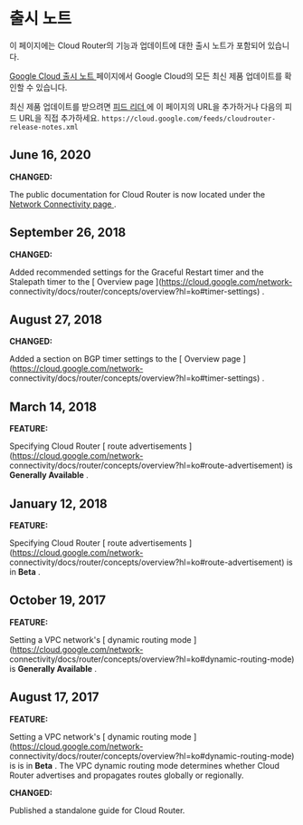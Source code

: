 #  출시 노트

이 페이지에는 Cloud Router의 기능과 업데이트에 대한 출시 노트가 포함되어 있습니다.

[ Google Cloud 출시 노트 ](https://cloud.google.com/release-notes?hl=ko) 페이지에서
Google Cloud의 모든 최신 제품 업데이트를 확인할 수 있습니다.

최신 제품 업데이트를 받으려면 [ 피드 리더
](https://wikipedia.org/wiki/Comparison_of_feed_aggregators) 에 이 페이지의 URL을
추가하거나 다음의 피드 URL을 직접 추가하세요. ` https://cloud.google.com/feeds/cloudrouter-
release-notes.xml `

##  June 16, 2020

**CHANGED:**

The public documentation for Cloud Router is now located under the [ Network
Connectivity page ](https://cloud.google.com/network-connectivity/docs/?hl=ko)
.

##  September 26, 2018

**CHANGED:**

Added recommended settings for the Graceful Restart timer and the Stalepath
timer to the [ Overview page ](https://cloud.google.com/network-
connectivity/docs/router/concepts/overview?hl=ko#timer-settings) .

##  August 27, 2018

**CHANGED:**

Added a section on BGP timer settings to the [ Overview page
](https://cloud.google.com/network-
connectivity/docs/router/concepts/overview?hl=ko#timer-settings) .

##  March 14, 2018

**FEATURE:**

Specifying Cloud Router [ route advertisements
](https://cloud.google.com/network-
connectivity/docs/router/concepts/overview?hl=ko#route-advertisement) is
**Generally Available** .

##  January 12, 2018

**FEATURE:**

Specifying Cloud Router [ route advertisements
](https://cloud.google.com/network-
connectivity/docs/router/concepts/overview?hl=ko#route-advertisement) is in
**Beta** .

##  October 19, 2017

**FEATURE:**

Setting a VPC network's [ dynamic routing mode
](https://cloud.google.com/network-
connectivity/docs/router/concepts/overview?hl=ko#dynamic-routing-mode) is
**Generally Available** .

##  August 17, 2017

**FEATURE:**

Setting a VPC network's [ dynamic routing mode
](https://cloud.google.com/network-
connectivity/docs/router/concepts/overview?hl=ko#dynamic-routing-mode) is is
in **Beta** . The VPC dynamic routing mode determines whether Cloud Router
advertises and propagates routes globally or regionally.

**CHANGED:**

Published a standalone guide for Cloud Router.

